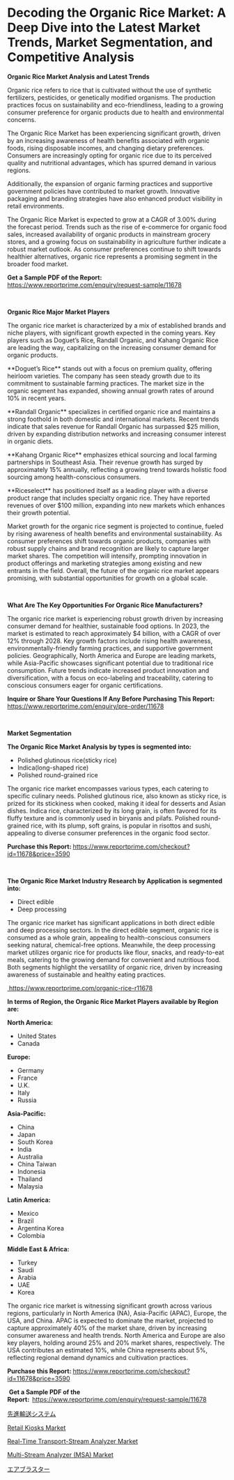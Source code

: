 <p><h1>Decoding the Organic Rice Market: A Deep Dive into the Latest Market Trends, Market Segmentation, and Competitive Analysis</h1></p><p><strong>Organic Rice Market Analysis and Latest Trends</strong></p>
<p><p>Organic rice refers to rice that is cultivated without the use of synthetic fertilizers, pesticides, or genetically modified organisms. The production practices focus on sustainability and eco-friendliness, leading to a growing consumer preference for organic products due to health and environmental concerns.</p><p>The Organic Rice Market has been experiencing significant growth, driven by an increasing awareness of health benefits associated with organic foods, rising disposable incomes, and changing dietary preferences. Consumers are increasingly opting for organic rice due to its perceived quality and nutritional advantages, which has spurred demand in various regions.</p><p>Additionally, the expansion of organic farming practices and supportive government policies have contributed to market growth. Innovative packaging and branding strategies have also enhanced product visibility in retail environments.</p><p>The Organic Rice Market is expected to grow at a CAGR of 3.00% during the forecast period. Trends such as the rise of e-commerce for organic food sales, increased availability of organic products in mainstream grocery stores, and a growing focus on sustainability in agriculture further indicate a robust market outlook. As consumer preferences continue to shift towards healthier alternatives, organic rice represents a promising segment in the broader food market.</p></p>
<p><strong>Get a Sample PDF of the Report:&nbsp;</strong> <a href="https://www.reportprime.com/enquiry/request-sample/11678">https://www.reportprime.com/enquiry/request-sample/11678</a></p>
<p>&nbsp;</p>
<p><strong>Organic Rice Major Market Players</strong></p>
<p><p>The organic rice market is characterized by a mix of established brands and niche players, with significant growth expected in the coming years. Key players such as Doguet’s Rice, Randall Organic, and Kahang Organic Rice are leading the way, capitalizing on the increasing consumer demand for organic products. </p><p>**Doguet’s Rice** stands out with a focus on premium quality, offering heirloom varieties. The company has seen steady growth due to its commitment to sustainable farming practices. The market size in the organic segment has expanded, showing annual growth rates of around 10% in recent years. </p><p>**Randall Organic** specializes in certified organic rice and maintains a strong foothold in both domestic and international markets. Recent trends indicate that sales revenue for Randall Organic has surpassed $25 million, driven by expanding distribution networks and increasing consumer interest in organic diets.</p><p>**Kahang Organic Rice** emphasizes ethical sourcing and local farming partnerships in Southeast Asia. Their revenue growth has surged by approximately 15% annually, reflecting a growing trend towards holistic food sourcing among health-conscious consumers. </p><p>**Riceselect** has positioned itself as a leading player with a diverse product range that includes specialty organic rice. They have reported revenues of over $100 million, expanding into new markets which enhances their growth potential.</p><p>Market growth for the organic rice segment is projected to continue, fueled by rising awareness of health benefits and environmental sustainability. As consumer preferences shift towards organic products, companies with robust supply chains and brand recognition are likely to capture larger market shares. The competition will intensify, prompting innovation in product offerings and marketing strategies among existing and new entrants in the field. Overall, the future of the organic rice market appears promising, with substantial opportunities for growth on a global scale.</p></p>
<p>&nbsp;</p>
<p><strong>What Are The Key Opportunities For Organic Rice Manufacturers?</strong></p>
<p><p>The organic rice market is experiencing robust growth driven by increasing consumer demand for healthier, sustainable food options. In 2023, the market is estimated to reach approximately $4 billion, with a CAGR of over 12% through 2028. Key growth factors include rising health awareness, environmentally-friendly farming practices, and supportive government policies. Geographically, North America and Europe are leading markets, while Asia-Pacific showcases significant potential due to traditional rice consumption. Future trends indicate increased product innovation and diversification, with a focus on eco-labeling and traceability, catering to conscious consumers eager for organic certifications.</p></p>
<p><strong>Inquire or Share Your Questions If Any Before Purchasing This Report:</strong> <a href="https://www.reportprime.com/enquiry/pre-order/11678">https://www.reportprime.com/enquiry/pre-order/11678</a></p>
<p>&nbsp;</p>
<p><strong>Market Segmentation</strong></p>
<p><strong>The Organic Rice Market Analysis by types is segmented into:</strong></p>
<p><ul><li>Polished glutinous rice(sticky rice)</li><li>Indica(long-shaped rice)</li><li>Polished round-grained rice</li></ul></p>
<p><p>The organic rice market encompasses various types, each catering to specific culinary needs. Polished glutinous rice, also known as sticky rice, is prized for its stickiness when cooked, making it ideal for desserts and Asian dishes. Indica rice, characterized by its long grain, is often favored for its fluffy texture and is commonly used in biryanis and pilafs. Polished round-grained rice, with its plump, soft grains, is popular in risottos and sushi, appealing to diverse consumer preferences in the organic food sector.</p></p>
<p><strong>Purchase this Report:&nbsp;</strong><a href="https://www.reportprime.com/checkout?id=11678&price=3590">https://www.reportprime.com/checkout?id=11678&price=3590</a></p>
<p>&nbsp;</p>
<p><strong>The Organic Rice Market Industry Research by Application is segmented into:</strong></p>
<p><ul><li>Direct edible</li><li>Deep processing</li></ul></p>
<p><p>The organic rice market has significant applications in both direct edible and deep processing sectors. In the direct edible segment, organic rice is consumed as a whole grain, appealing to health-conscious consumers seeking natural, chemical-free options. Meanwhile, the deep processing market utilizes organic rice for products like flour, snacks, and ready-to-eat meals, catering to the growing demand for convenient and nutritious food. Both segments highlight the versatility of organic rice, driven by increasing awareness of sustainable and healthy eating practices.</p></p>
<p><a href="https://www.reportprime.com/organic-rice-r11678">&nbsp;https://www.reportprime.com/organic-rice-r11678</a></p>
<p><strong>In terms of Region, the Organic Rice Market Players available by Region are:</strong></p>
<p>
    <p> <strong> North America: </strong>
        <ul>
            <li>United States</li>
            <li>Canada</li>
        </ul>
        </p> 
    <p> <strong> Europe: </strong>
        <ul>
            <li>Germany</li>
            <li>France</li>
            <li>U.K.</li>
            <li>Italy</li>
            <li>Russia</li>
        </ul>
        </p> 
    <p> <strong> Asia-Pacific: </strong>
        <ul>
            <li>China</li>
            <li>Japan</li>
            <li>South Korea</li>
            <li>India</li>
            <li>Australia</li>
            <li>China Taiwan</li>
            <li>Indonesia</li>
            <li>Thailand</li>
            <li>Malaysia</li>
        </ul>
        </p> 
    <p> <strong> Latin America: </strong>
        <ul>
            <li>Mexico</li>
            <li>Brazil</li>
            <li>Argentina Korea</li>
            <li>Colombia</li>
        </ul>
        </p> 
    <p> <strong> Middle East & Africa: </strong>
        <ul>
            <li>Turkey</li>
            <li>Saudi</li>
            <li>Arabia</li>
            <li>UAE</li>
            <li>Korea</li>
        </ul>
    </p>
    </p>
<p><p>The organic rice market is witnessing significant growth across various regions, particularly in North America (NA), Asia-Pacific (APAC), Europe, the USA, and China. APAC is expected to dominate the market, projected to capture approximately 40% of the market share, driven by increasing consumer awareness and health trends. North America and Europe are also key players, holding around 25% and 20% market shares, respectively. The USA contributes an estimated 10%, while China represents about 5%, reflecting regional demand dynamics and cultivation practices.</p></p>
<p><strong>Purchase this Report: </strong><a href="https://www.reportprime.com/checkout?id=11678&price=3590">https://www.reportprime.com/checkout?id=11678&price=3590</a></p>
<p>&nbsp;<strong>Get a Sample PDF of the Report:&nbsp;&nbsp;</strong><a href="https://www.reportprime.com/enquiry/request-sample/11678">https://www.reportprime.com/enquiry/request-sample/11678</a></p>
<p><strong></strong></p>
<p><p><a href="https://medium.com/@edmondg3yrtreenfelder8956/2024%E5%B9%B4%E3%81%8B%E3%82%892031%E5%B9%B4%E3%81%BE%E3%81%A7%E3%81%AE%E6%9C%9F%E9%96%93%E3%81%AB%E3%81%8A%E3%81%91%E3%82%8B%E3%82%B0%E3%83%AD%E3%83%BC%E3%83%90%E3%83%AB%E5%85%88%E9%80%B2%E8%BC%B8%E9%80%81%E3%82%B7%E3%82%B9%E3%83%86%E3%83%A0%E5%B8%82%E5%A0%B4%E3%81%AE%E5%B8%82%E5%A0%B4%E5%8B%95%E5%90%91%E3%81%A8%E5%B0%86%E6%9D%A5%E3%81%AE%E3%83%88%E3%83%AC%E3%83%B3%E3%83%89%E3%81%AE%E4%BA%88%E6%B8%AC-d662d4003275">先進輸送システム</a></p><p><a href="https://medium.com/@priscillaalexist47/mapping-the-retail-kiosks-market-trends-challenges-and-breakthroughs-2024-2031-a7c0ccba5e6c">Retail Kiosks Market</a></p><p><a href="https://issuu.com/reportprime-2/docs/real-time-transport-stream-analyzer_d5b792ccf75511">Real-Time Transport-Stream Analyzer Market</a></p><p><a href="https://issuu.com/reportprime-2/docs/multi-stream-analyzer-msa-market-si_95bef868d8e899">Multi-Stream Analyzer (MSA) Market</a></p><p><a href="https://medium.com/@edmondg3yrtreenfelder8956/%E3%82%A8%E3%82%A2%E3%83%96%E3%83%A9%E3%82%B9%E3%82%BF%E3%83%BC%E3%83%9E%E3%83%BC%E3%82%B1%E3%83%83%E3%83%88%E3%83%AC%E3%83%9D%E3%83%BC%E3%83%88-%E8%A3%BD%E5%93%81%E3%82%BF%E3%82%A4%E3%83%97-400kpa-600kpa-800kpa-1000kpa-%E3%81%9D%E3%81%AE%E4%BB%96-%E3%82%A8%E3%83%B3%E3%83%89%E3%83%A6%E3%83%BC%E3%82%BA-%E3%82%BB%E3%83%A1%E3%83%B3%E3%83%88%E7%94%A3%E6%A5%AD-%E7%9F%B3%E7%82%AD%E9%89%B1%E6%A5%AD-%E9%A3%9F%E5%93%81%E7%94%A3%E6%A5%AD-%E7%99%BA%E9%9B%BB%E6%89%80-%E3%81%9D%E3%81%AE%E4%BB%96-%E3%81%8A%E3%82%88%E3%81%B3%E5%9C%B0%E5%9F%9F2024-31a594fb3d66">エアブラスター</a></p></p>